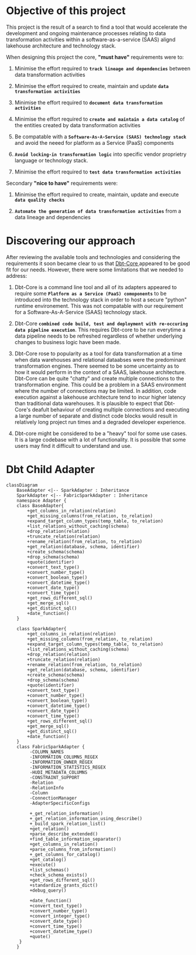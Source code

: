 
# Objective of this project

This project is the result of a search to find a tool that would accelerate the development and ongoing maintenance processes relating to data transformation activities within a software-as-a-service (SAAS) alignd lakehouse architecture and technology stack.

When designing this project the core, **"must have"** requirements were to:

1) Minimise the effort required to **`track lineage and dependencies`** between data transformation activities

2) Minimise the effort required to create, maintain and update **`data transformation activities`**

3) Minimise the effort required to **`document data transformation activities`**

4) Minimise the effort required to **`create and maintain a data catalog`** of the entities created by data transformation activities

5) Be compatable with a **`Software-As-A-Service (SAAS) technology stack`** and avoid the neeed for platform as a Service (PaaS) components

6) **`Avoid locking-in transformation logic`** into specific vendor proprietry language or technology stack.

7) Minimise the effort required to **`test data transformation activities`**

Secondary **"nice to have"** requirements were:

1) Minimise the effort required to create, maintain, update and execute **`data quality checks`**

2) **`Automate the generation of data transformation activities`** from a data lineage and dependencies

# Discovering our approach

After reviewing the available tools and technologies and considering the requirements it soon became clear to us that [Dbt-Core ](https://github.com/dbt-labs/dbt-core) appeared to be good fit for our needs. However, there were some limitations that we needed to address:

1) Dbt-Core is a command line tool and all of its adapters appeared to require some **`Platform as a Service (PaaS) comoponents`** to be introduced into the technology stack in order to host a secure "python" runtime environement. This was not compatable with our requirement for a Software-As-A-Service (SAAS) technology stack.

2) Dbt-Core **`combined code build, test and deployment with re-occuring data pipeline execution`**. This requires Dbt-core to be run everytime a data pipeline needs to be refreshed regardless of whether underlying changes to business logic have been made.

3) Dbt-Core rose to popularity as a tool for data transformation at a time when data warehouses and relational dataabses were the predominant transformation engines. There seemed to be some uncertainty as to how it would  perform in the context of a SAAS, lakehouse architecture. Dbt-Core can be quite "chatty" and create multiple connections to the transformation engine. This could be a problem in a SAAS environment where the number of connections may be limited. In addition, code execution against a lakehouse architecture tend to incur higher latency than traditional data warehouses. It is plausible to expect that Dbt-Core's deafult behaviour of creating multiple connections and executing a large number of separate and distinct code blocks would result in relatively long project run times and a degraded developer experience.

4) Dbt-core might be considered to be a "heavy" tool for some use cases. It is a large codebase with a lot of functionality. It is possible that some users may find it difficult to understand and use.

# Dbt Child Adapter


```mermaid
classDiagram
    BaseAdapter <|-- SparkAdapter : Inheritance
    SparkAdapter <|-- FabricSparkAdapter : Inheritance
    namespace Adapter {
    class BaseAdapter{
        +get_columns_in_relation(relation)
        +get_missing_columns(from_relation, to_relation)
        +expand_target_column_types(temp_table, to_relation)
        +list_relations_without_caching(schema)
        +drop_relation(relation)
        +truncate_relation(relation)
        +rename_relation(from_relation, to_relation)
        +get_relation(database, schema, identifier)
        +create_schema(schema)
        +drop_schema(schema)
        +quote(identifier)
        +convert_text_type()
        +convert_number_type()
        +convert_boolean_type()
        +convert_datetime_type()
        +convert_date_type()
        +convert_time_type()
        +get_rows_different_sql()
        +get_merge_sql()
        +get_distinct_sql()
        +date_function()
    }
    
    class SparkAdapter{
        +get_columns_in_relation(relation)
        +get_missing_columns(from_relation, to_relation)
        +expand_target_column_types(temp_table, to_relation)
        +list_relations_without_caching(schema)
        +drop_relation(relation)
        +truncate_relation(relation)
        +rename_relation(from_relation, to_relation)
        +get_relation(database, schema, identifier)
        +create_schema(schema)
        +drop_schema(schema)
        +quote(identifier)
        +convert_text_type()
        +convert_number_type()
        +convert_boolean_type()
        +convert_datetime_type()
        +convert_date_type()
        +convert_time_type()
        +get_rows_different_sql()
        +get_merge_sql()
        +get_distinct_sql()
        +date_function()
    }
    class FabricSparkAdapter {
         -COLUMN_NAMES
         -INFORMATION_COLUMNS_REGEX
         -INFORMATION_OWNER_REGEX
         -INFORMATION_STATISTICS_REGEX
         -HUDI_METADATA_COLUMNS
         -CONSTRAINT_SUPPORT
         -Relation
         -RelationInfo
         -Column
         -ConnectionManager
         -AdapterSpecificConfigs
         
         +_get_relation_information()
         +_get_relation_information_using_describe()
         +_build_spark_relation_list()
         +get_relation()
         +parse_describe_extended()
         +find_table_information_separator()
         +get_columns_in_relation()
         +parse_columns_from_information()
         +_get_columns_for_catalog()
         +get_catalog()
         +execute()
         +list_schemas()
         +check_schema_exists()
         +get_rows_different_sql()
         +standardize_grants_dict()
         +debug_query()

         +date_function()
         +convert_text_type()
         +convert_number_type()
         +convert_integer_type()
         +convert_date_type()
         +convert_time_type()
         +convert_datetime_type()
         +quote()
     }
    }
